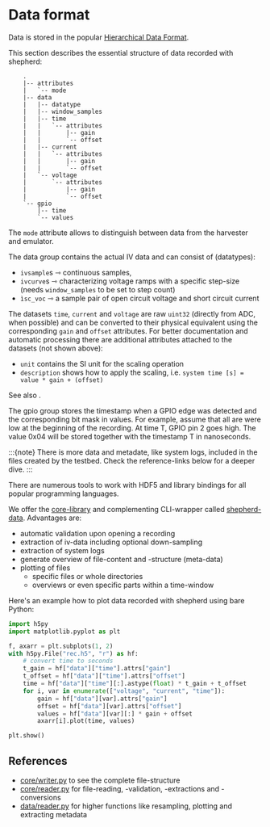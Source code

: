 # Data format

Data is stored in the popular [Hierarchical Data Format](https://en.wikipedia.org/wiki/Hierarchical_Data_Format).

This section describes the essential structure of data recorded with shepherd:

```text
    .
    |-- attributes
    |   `-- mode
    |-- data
    |   |-- datatype
    |   |-- window_samples
    |   |-- time
    |   |   `-- attributes
    |   |       |-- gain
    |   |       `-- offset
    |   |-- current
    |   |   `-- attributes
    |   |       |-- gain
    |   |       `-- offset
    |   `-- voltage
    |       `-- attributes
    |           |-- gain
    |           `-- offset
    `-- gpio
        |-- time
        `-- values
```

The `mode` attribute allows to distinguish between data from the harvester and emulator.

The data group contains the actual IV data and can consist of (datatypes):

- `ivsample`s ⇾ continuous samples,
- `ivcurve`s ⇾ characterizing voltage ramps with a specific step-size (needs `window_samples` to be set to step count)
- `ìsc_voc` ⇾ a sample pair of open circuit voltage and short circuit current

The datasets `time`, `current` and `voltage` are raw `uint32` (directly from ADC, when possible) and can be converted to their physical equivalent using the corresponding `gain` and `offset` attributes. For better documentation and automatic processing there are additional attributes attached to the datasets (not shown above):

- `unit` contains the SI unit for the scaling operation
- `description` shows how to apply the scaling, i.e. `system time [s] = value * gain + (offset)`

See also [](calibration).

The gpio group stores the timestamp when a GPIO edge was detected and the corresponding bit mask in values.
For example, assume that all are were low at the beginning of the recording.
At time T, GPIO pin 2 goes high.
The value 0x04 will be stored together with the timestamp T in nanoseconds.

:::{note}
There is more data and metadate, like system logs, included in the files created by the testbed. Check the reference-links below for a deeper dive.
:::

There are numerous tools to work with HDF5 and library bindings for all popular programming languages.

We offer the [core-library](https://pypi.org/project/shepherd_core) and complementing CLI-wrapper called [shepherd-data](https://pypi.org/project/shepherd_data). Advantages are:

- automatic validation upon opening a recording
- extraction of iv-data including optional down-sampling
- extraction of system logs
- generate overview of file-content and -structure (meta-data)
- plotting of files
  - specific files or whole directories
  - overviews or even specific parts within a time-window

Here's an example how to plot data recorded with shepherd using bare Python:

```python
import h5py
import matplotlib.pyplot as plt

f, axarr = plt.subplots(1, 2)
with h5py.File("rec.h5", "r") as hf:
    # convert time to seconds
    t_gain = hf["data"]["time"].attrs["gain"]
    t_offset = hf["data"]["time"].attrs["offset"]
    time = hf["data"]["time"][:].astype(float) * t_gain + t_offset
    for i, var in enumerate(["voltage", "current", "time"]):
        gain = hf["data"][var].attrs["gain"]
        offset = hf["data"][var].attrs["offset"]
        values = hf["data"][var][:] * gain + offset
        axarr[i].plot(time, values)

plt.show()
```

## References

- [core/writer.py](https://github.com/orgua/shepherd-datalib/blob/main/shepherd_core/shepherd_core/writer.py) to see the complete file-structure
- [core/reader.py](https://github.com/orgua/shepherd-datalib/blob/main/shepherd_core/shepherd_core/reader.py) for file-reading, -validation, -extractions and -conversions
- [data/reader.py](https://github.com/orgua/shepherd-datalib/blob/main/shepherd_data/shepherd_data/reader.py) for higher functions like resampling, plotting and extracting metadata
